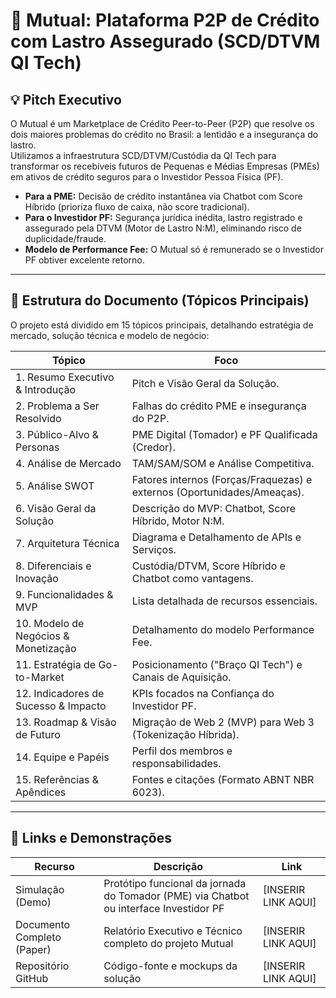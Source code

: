 # 🚀 Mutual: Plataforma P2P de Crédito com Lastro Assegurado (SCD/DTVM QI Tech)

## 💡 Pitch Executivo

O Mutual é um Marketplace de Crédito Peer-to-Peer (P2P) que resolve os dois maiores problemas do crédito no Brasil: a lentidão e a insegurança do lastro.  
Utilizamos a infraestrutura SCD/DTVM/Custódia da QI Tech para transformar os recebíveis futuros de Pequenas e Médias Empresas (PMEs) em ativos de crédito seguros para o Investidor Pessoa Física (PF).  

- **Para a PME:** Decisão de crédito instantânea via Chatbot com Score Híbrido (prioriza fluxo de caixa, não score tradicional).
- **Para o Investidor PF:** Segurança jurídica inédita, lastro registrado e assegurado pela DTVM (Motor de Lastro N:M), eliminando risco de duplicidade/fraude.
- **Modelo de Performance Fee:** O Mutual só é remunerado se o Investidor PF obtiver excelente retorno.

---

## 📑 Estrutura do Documento (Tópicos Principais)

O projeto está dividido em 15 tópicos principais, detalhando estratégia de mercado, solução técnica e modelo de negócio:

| Tópico                               | Foco                                                                |
|--------------------------------------|---------------------------------------------------------------------|
| 1. Resumo Executivo & Introdução     | Pitch e Visão Geral da Solução.                                     |
| 2. Problema a Ser Resolvido          | Falhas do crédito PME e insegurança do P2P.                         |
| 3. Público-Alvo & Personas           | PME Digital (Tomador) e PF Qualificada (Credor).                    |
| 4. Análise de Mercado                | TAM/SAM/SOM e Análise Competitiva.                                  |
| 5. Análise SWOT                      | Fatores internos (Forças/Fraquezas) e externos (Oportunidades/Ameaças). |
| 6. Visão Geral da Solução            | Descrição do MVP: Chatbot, Score Híbrido, Motor N:M.                |
| 7. Arquitetura Técnica               | Diagrama e Detalhamento de APIs e Serviços.                         |
| 8. Diferenciais e Inovação           | Custódia/DTVM, Score Híbrido e Chatbot como vantagens.              |
| 9. Funcionalidades & MVP             | Lista detalhada de recursos essenciais.                             |
| 10. Modelo de Negócios & Monetização | Detalhamento do modelo Performance Fee.                             |
| 11. Estratégia de Go-to-Market       | Posicionamento ("Braço QI Tech") e Canais de Aquisição.             |
| 12. Indicadores de Sucesso & Impacto | KPIs focados na Confiança do Investidor PF.                         |
| 13. Roadmap & Visão de Futuro        | Migração de Web 2 (MVP) para Web 3 (Tokenização Híbrida).           |
| 14. Equipe e Papéis                  | Perfil dos membros e responsabilidades.                             |
| 15. Referências & Apêndices          | Fontes e citações (Formato ABNT NBR 6023).                         |

---

## 🔗 Links e Demonstrações

| Recurso                  | Descrição                                                                             | Link                |
|--------------------------|---------------------------------------------------------------------------------------|---------------------|
| Simulação (Demo)         | Protótipo funcional da jornada do Tomador (PME) via Chatbot ou interface Investidor PF| [INSERIR LINK AQUI] |
| Documento Completo (Paper)| Relatório Executivo e Técnico completo do projeto Mutual                             | [INSERIR LINK AQUI] |
| Repositório GitHub       | Código-fonte e mockups da solução                                                     | [INSERIR LINK AQUI] |
